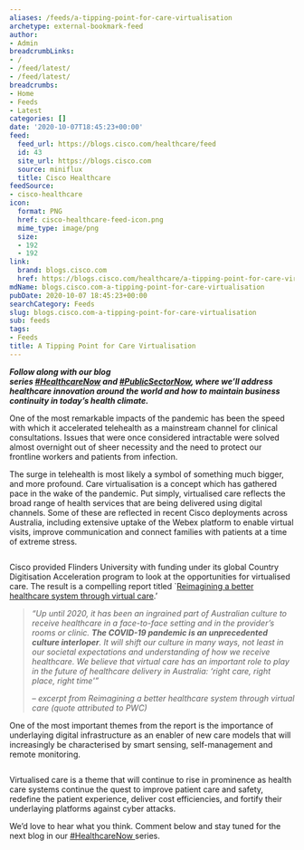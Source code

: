 ```yaml
---
aliases: /feeds/a-tipping-point-for-care-virtualisation
archetype: external-bookmark-feed
author:
- Admin
breadcrumbLinks:
- /
- /feed/latest/
- /feed/latest/
breadcrumbs:
- Home
- Feeds
- Latest
categories: []
date: '2020-10-07T18:45:23+00:00'
feed:
  feed_url: https://blogs.cisco.com/healthcare/feed
  id: 43
  site_url: https://blogs.cisco.com
  source: miniflux
  title: Cisco Healthcare
feedSource:
- cisco-healthcare
icon:
  format: PNG
  href: cisco-healthcare-feed-icon.png
  mime_type: image/png
  size:
  - 192
  - 192
link:
  brand: blogs.cisco.com
  href: https://blogs.cisco.com/healthcare/a-tipping-point-for-care-virtualisation
mdName: blogs.cisco.com-a-tipping-point-for-care-virtualisation
pubDate: 2020-10-07 18:45:23+00:00
searchCategory: Feeds
slug: blogs.cisco.com-a-tipping-point-for-care-virtualisation
sub: feeds
tags:
- Feeds
title: A Tipping Point for Care Virtualisation
---
```


<p><em><strong>Follow along with our blog series </strong></em><a href="https://blogs.cisco.com/tag/healthcarenow" rel="noopener noreferrer" target="_blank" referrerpolicy="no-referrer"><strong><em>#HealthcareNow</em></strong></a><em><strong> and </strong></em><a href="https://blogs.cisco.com/tag/publicsectornow" rel="noopener noreferrer" target="_blank" referrerpolicy="no-referrer"><strong><em>#PublicSectorNow</em></strong></a><em><strong>, where we’ll address healthcare innovation around the world and how to maintain business continuity in today’s health climate. </strong></em></p>
<p>One of the most remarkable impacts of the pandemic has been the speed with which it accelerated telehealth as a mainstream channel for clinical consultations. Issues that were once considered intractable were solved almost overnight out of sheer necessity and the need to protect our frontline workers and patients from infection.</p>
<p>The surge in telehealth is most likely a symbol of something much bigger, and more profound. Care virtualisation is a concept which has gathered pace in the wake of the pandemic. Put simply, virtualised care reflects the broad range of health services that are being delivered using digital channels. Some of these are reflected in recent Cisco deployments across Australia, including extensive uptake of the Webex platform to enable virtual visits, improve communication and connect families with patients at a time of extreme stress.</p>
<p><img src="https://storage.googleapis.com/blogs-images/ciscoblogs/1/2020/10/How-Cisco-is-enabling-virtual-care.png" alt="" loading="lazy"/></p>
<p>Cisco provided Flinders University with funding under its global Country Digitisation Acceleration program to look at the opportunities for virtualised care. The result is a compelling report titled `<a href="https://www.cisco.com/c/dam/en_us/solutions/industries/resources/healthcare/reimagining-better-healthcare-system-through-virtual-care.pdf" rel="noopener noreferrer" target="_blank" referrerpolicy="no-referrer">Reimagining a better healthcare system through virtual care</a>.’</p>
<blockquote><p><em>“Up until 2020, it has been an ingrained part of Australian culture to receive healthcare in a face-to-face setting and in the provider’s rooms or clinic. <strong>The COVID-19 pandemic is an unprecedented culture interloper</strong>. It will shift our culture in many ways, not least in our societal expectations and understanding of how we receive healthcare. We believe that virtual care has an important role to play in the future of healthcare delivery in Australia: ‘right care, right place, right time&#39;”</em></p>
<p><em>– excerpt from Reimagining a better healthcare system through virtual care (quote attributed to PWC)</em></p></blockquote>
<p>One of the most important themes from the report is the importance of underlaying digital infrastructure as an enabler of new care models that will increasingly be characterised by smart sensing, self-management and remote monitoring.</p>
<p><img src="https://storage.googleapis.com/blogs-images/ciscoblogs/1/2020/10/A-Tipping-Point-for-Care-Virtualisation.png" alt="" loading="lazy"/></p>
<p>Virtualised care is a theme that will continue to rise in prominence as health care systems continue the quest to improve patient care and safety, redefine the patient experience, deliver cost efficiencies, and fortify their underlaying platforms against cyber attacks.</p>
<p>We’d love to hear what you think. Comment below and stay tuned for the next blog in our <a href="https://blogs.cisco.com/tag/healthcarenow" rel="noopener noreferrer" target="_blank" referrerpolicy="no-referrer">#HealthcareNow </a>series. </p>
<p><img src="https://storage.googleapis.com/blogs-images/ciscoblogs/1/2020/10/Now-map-tipping-1024x512.png" alt="" loading="lazy"/></p>